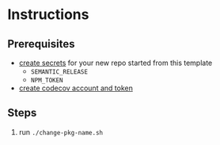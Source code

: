 <!-- ! this file can be deleted -->

# Instructions

## Prerequisites

- [create secrets][create-secrets] for your new repo started from this template
  <!-- TODO: add instructions for NPM_TOKEN and SEMANTIC_RELEASE -->
  - `SEMANTIC_RELEASE`
  - `NPM_TOKEN`
- [create codecov account and token][codecov-quickstart]

[create-secrets]: https://docs.github.com/en/actions/reference/encrypted-secrets#creating-encrypted-secrets-for-a-repository
[codecov-quickstart]: https://docs.codecov.io/docs/quick-start

## Steps

1. run `./change-pkg-name.sh`

<!-- TODO: finish instructions -->
